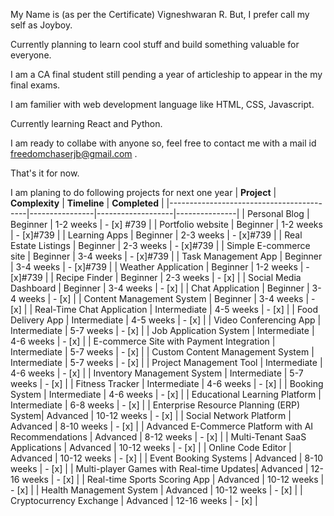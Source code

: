 My Name is (as per the Certificate) Vigneshwaran R. But, I prefer call my self as Joyboy.

Currently planning to learn cool stuff and build something valuable for everyone.

I am a CA final student still pending a year of articleship to appear in the my final exams.

I am familier with web development language like HTML, CSS, Javascript.

Currently learning React and Python.

I am ready to collabe with anyone so, feel free to contact me with a mail id freedomchaserjb@gmail.com .

That's it for now.



I am planing to do following projects for next one year 
| **Project**                              | **Complexity** | **Timeline**      | **Completed** |
|------------------------------------------|----------------|-------------------|---------------|
| Personal Blog                            | Beginner       | 1-2 weeks         | - [x] #739         |
| Portfolio website                        | Beginner       | 1-2 weeks         | - [x]#739         |
| Learning Apps                            | Beginner       | 2-3 weeks         | - [x]#739         |
| Real Estate Listings                     | Beginner       | 2-3 weeks         | - [x]#739         |
| Simple E-commerce site                   | Beginner       | 3-4 weeks         | - [x]#739         |
| Task Management App                      | Beginner       | 3-4 weeks         | - [x]#739         |
| Weather Application                      | Beginner       | 1-2 weeks         | - [x]#739         |
| Recipe Finder                            | Beginner       | 2-3 weeks         | - [x]         |
| Social Media Dashboard                   | Beginner       | 3-4 weeks         | - [x]         |
| Chat Application                         | Beginner       | 3-4 weeks         | - [x]         |
| Content Management System               | Beginner       | 3-4 weeks         | - [x]         |
| Real-Time Chat Application               | Intermediate   | 4-5 weeks         | - [x]         |
| Food Delivery App                        | Intermediate   | 4-5 weeks         | - [x]         |
| Video Conferencing App                   | Intermediate   | 5-7 weeks         | - [x]         |
| Job Application System                   | Intermediate   | 4-6 weeks         | - [x]         |
| E-commerce Site with Payment Integration | Intermediate   | 5-7 weeks         | - [x]         |
| Custom Content Management System         | Intermediate   | 5-7 weeks         | - [x]         |
| Project Management Tool                  | Intermediate   | 4-6 weeks         | - [x]         |
| Inventory Management System              | Intermediate   | 5-7 weeks         | - [x]         |
| Fitness Tracker                          | Intermediate   | 4-6 weeks         | - [x]         |
| Booking System                           | Intermediate   | 4-6 weeks         | - [x]         |
| Educational Learning Platform            | Intermediate   | 6-8 weeks         | - [x]         |
| Enterprise Resource Planning (ERP) System| Advanced       | 10-12 weeks       | - [x]         |
| Social Network Platform                  | Advanced       | 8-10 weeks        | - [x]         |
| Advanced E-Commerce Platform with AI Recommendations | Advanced | 8-12 weeks | - [x]         |
| Multi-Tenant SaaS Applications           | Advanced       | 10-12 weeks       | - [x]         |
| Online Code Editor                       | Advanced       | 10-12 weeks       | - [x]         |
| Event Booking Systems                    | Advanced       | 8-10 weeks        | - [x]         |
| Multi-player Games with Real-time Updates| Advanced       | 12-16 weeks       | - [x]         |
| Real-time Sports Scoring App             | Advanced       | 10-12 weeks       | - [x]         |
| Health Management System                 | Advanced       | 10-12 weeks       | - [x]         |
| Cryptocurrency Exchange                  | Advanced       | 12-16 weeks       | - [x]         |
